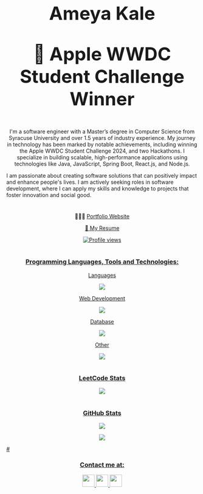 # <p align="center" style="font-size:48px;"> Ameya Kale </p>

## <p align="center" style="font-size:48px;">  Apple WWDC Student Challenge Winner </p>

<p align="center"> I'm a software engineer with a Master’s degree in Computer Science from Syracuse University and over 1.5 years of industry experience. My journey in technology has been marked by notable achievements, including winning the Apple WWDC Student Challenge 2024, and two Hackathons. I specialize in building scalable, high-performance applications using technologies like Java, JavaScript, Spring Boot, React.js, and Node.js.

I am passionate about creating software solutions that can positively impact and enhance people's lives. I am actively seeking roles in software development, where I can apply my skills and knowledge to projects that foster innovation and social good. </p>

#

<p align="center"> 👨🏻‍💻 <a href="https://ameyak17.github.io/Portfolio/"> Portfolio Website </p>

<p align="center"> 📄 <a href="https://drive.google.com/file/d/1LlY3pUdyvmjFpZ7zS782T60pteoul9y-/view?usp=sharing"> My Resume </p>

<p align="center">
  <img src="https://komarev.com/ghpvc/?username=AmeyaK17&color=blue&style=for-the-badge" alt="Profile views" />
</p>

#

### <p align="center"> Programming Languages, Tools and Technologies: </p>
<p align="center"> Languages </br> </p>
   <p align="center">
      <img src="https://skillicons.dev/icons?i=java,cpp,c,js,py" href="https://skillicons.dev"/> 
   </p>

<p align="center"> Web Development </br> </p>
    <p align="center">
      <img src="https://skillicons.dev/icons?i=react,nodejs,postman,bootstrap,html,css" href="https://skillicons.dev"/> 
    </p>

<p align="center"> Database </br> </p>
    <p align="center">
      <img src="https://skillicons.dev/icons?i=mysql,mongodb" href="https://skillicons.dev"/> 
    </p>

<p align="center"> Other </br> </p>
    <p align="center">
      <img src="https://skillicons.dev/icons?i=git,docker,linux,bash,vscode" href="https://skillicons.dev"/> 
    </p>


#

### <p align="center"> LeetCode Stats </p>
  <p align="center">
    <img src="https://leetcard.jacoblin.cool/AmeyaK17?ext=heatmap&theme=dark" href="https://leetcode.com/u/AmeyaK17"/> 
  </p>

#

### <p align="center"> GitHub Stats </p>

  <p align="center">
    <img src="https://streak-stats.demolab.com/?user=AmeyaK17&theme=dark"/> 
  </p>

  <p align="center">
    <img src="https://github-readme-stats.vercel.app/api/top-langs/?username=AmeyaK17&hide_progress=true&hide=html,css,scss,less"/> 
  </p>
#

### <p align="center"> Contact me at: </p>
<p align="center"> 
<a href="https://www.linkedin.com/in/ameyakale/" > <img height="32" width="32" src="https://www.vectorlogo.zone/logos/linkedin/linkedin-icon.svg">  <a href="mailto:ameya.k.kale@gmail.com" > <img height="32" width="32" src="https://www.vectorlogo.zone/logos/gmail/gmail-tile.svg">  <a href="https://api.whatsapp.com/send?phone=3159527613"> <img height="32" width="32" src="https://www.vectorlogo.zone/logos/whatsapp/whatsapp-tile.svg"> 
</p>
